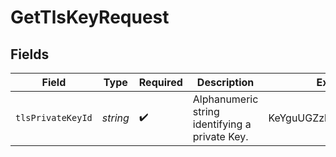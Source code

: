 # GetTlsKeyRequest


## Fields

| Field                                          | Type                                           | Required                                       | Description                                    | Example                                        |
| ---------------------------------------------- | ---------------------------------------------- | ---------------------------------------------- | ---------------------------------------------- | ---------------------------------------------- |
| `tlsPrivateKeyId`                              | *string*                                       | :heavy_check_mark:                             | Alphanumeric string identifying a private Key. | KeYguUGZzb2W9Euo4moOR                          |